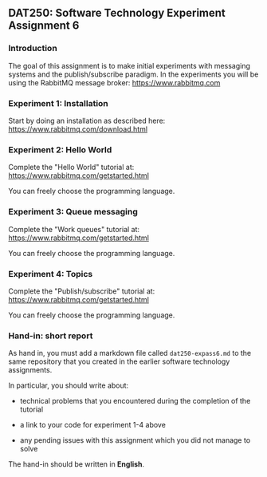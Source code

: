 ## DAT250: Software Technology Experiment Assignment 6

### Introduction

The goal of this assignment is to make initial experiments with messaging systems and the publish/subscribe paradigm. In the experiments you will be using the RabbitMQ message broker: https://www.rabbitmq.com

### Experiment 1: Installation

Start by doing an installation as described here: https://www.rabbitmq.com/download.html

### Experiment 2: Hello World

Complete the "Hello World" tutorial at: https://www.rabbitmq.com/getstarted.html

You can freely choose the programming language.

### Experiment 3: Queue messaging

Complete the "Work queues" tutorial at: https://www.rabbitmq.com/getstarted.html

You can freely choose the programming language.

### Experiment 4: Topics

Complete the "Publish/subscribe" tutorial at: https://www.rabbitmq.com/getstarted.html

You can freely choose the programming language.

### Hand-in: short report

As hand in, you must add a markdown file called `dat250-expass6.md` to the same repository that you created in the earlier software technology assignments.

In particular, you should write about:

- technical problems that you encountered during the completion of the tutorial

- a link to your code for experiment 1-4 above

- any pending issues with this assignment which you did not manage to solve

The hand-in should be written in **English**.
